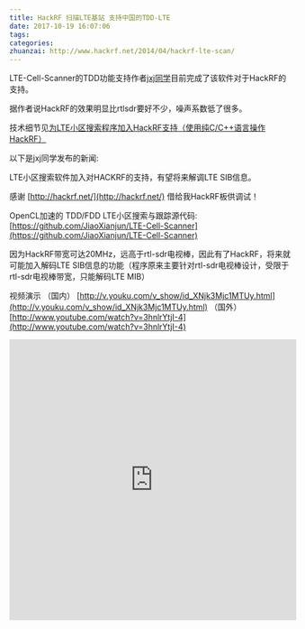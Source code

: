 ```yaml
---
title: HackRF 扫描LTE基站 支持中国的TDD-LTE
date: 2017-10-19 16:07:06
tags:
categories:
zhuanzai: http://www.hackrf.net/2014/04/hackrf-lte-scan/
---
```


LTE-Cell-Scanner的TDD功能支持作者[jxj同学](http://sdr-x.github.io/)目前完成了该软件对于HackRF的支持。

据作者说HackRF的效果明显比rtlsdr要好不少，噪声系数彽了很多。

技术细节见[为LTE小区搜索程序加入HackRF支持（使用纯C/C++语言操作HackRF）](http://www.hackrf.net/2014/04/lte-hackrf/)

 

以下是jxj同学发布的新闻:

LTE小区搜索软件加入对HACKRF的支持，有望将来解调LTE SIB信息。

感谢 [http://hackrf.net/](http://hackrf.net/) 借给我HackRF板供调试！

OpenCL加速的 TDD/FDD LTE小区搜索与跟踪源代码: [https://github.com/JiaoXianjun/LTE-Cell-Scanner](https://github.com/JiaoXianjun/LTE-Cell-Scanner)

因为HackRF带宽可达20MHz，远高于rtl-sdr电视棒，因此有了HackRF，将来就可能加入解码LTE SIB信息的功能（程序原来主要针对rtl-sdr电视棒设计，受限于rtl-sdr电视棒带宽，只能解码LTE MIB）

视频演示
（国内） [http://v.youku.com/v_show/id_XNjk3Mjc1MTUy.html](http://v.youku.com/v_show/id_XNjk3Mjc1MTUy.html)
（国外） [http://www.youtube.com/watch?v=3hnlrYtjI-4](http://www.youtube.com/watch?v=3hnlrYtjI-4)


<iframe height=498 width=510 src="http://player.youku.com/embed/XMTY1MTI3NjMyNA==" frameborder=0 allowfullscreen></iframe>
